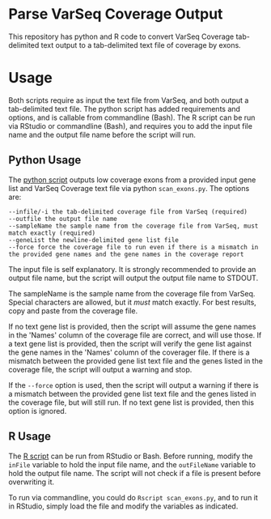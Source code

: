 # Parse VarSeq Coverage Output
This repository has python and R code to convert VarSeq Coverage tab-delimited text output to a tab-delimited text file of coverage by exons.

# Usage
Both scripts require as input the text file from VarSeq, and both output a tab-delimited text file. The python script has added requirements and options, and is callable from commandline (Bash). The R script can be run via RStudio or commandline (Bash), and requires you to add the input file name and the output file name before the script will run.

## Python Usage

The [python script](https://github.com/disulfidebond/Parse_VarSeq_Coverage_Output/blob/main/Code/scan_exons.py) outputs low coverage exons from a provided input gene list and VarSeq Coverage text file via python `scan_exons.py`. The options are:

    --infile/-i the tab-delimited coverage file from VarSeq (required)
    --outfile the output file name
    --sampleName the sample name from the coverage file from VarSeq, must match exactly (required)
    --geneList the newline-delimited gene list file
    --force force the coverage file to run even if there is a mismatch in the provided gene names and the gene names in the coverage report
    
The input file is self explanatory. It is strongly recommended to provide an output file name, but the script will output the output file name to STDOUT.

The sampleName is the sample name from the coverage file from VarSeq. Special characters are allowed, but it *must* match exactly. For best results, copy and paste from the coverage file.

If no text gene list is provided, then the script will assume the gene names in the 'Names' column of the coverage file are correct, and will use those. If a text gene list is provided, then the script will verify the gene list against the gene names in the 'Names' column of the coverager file. If there is a mismatch between the provided gene list text file and the genes listed in the coverage file, the script will output a warning and stop.

If the `--force` option is used, then the script will output a warning if there is a mismatch between the provided gene list text file and the genes listed in the coverage file, but will still run. If no text gene list is provided, then this option is ignored.

## R Usage
The [R script]() can be run from RStudio or Bash. Before running, modify the `inFile` variable to hold the input file name, and the `outFileName` variable to hold the output file name. The script will not check if a file is present before overwriting it.

To run via commandline, you could do `Rscript scan_exons.py`, and to run it in RStudio, simply load the file and modify the variables as indicated.
